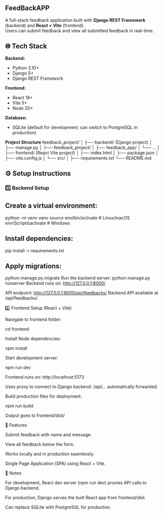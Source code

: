FeedBackAPP
---------------------------------------
A full-stack feedback application built with **Django REST Framework** (backend) and **React + Vite** (frontend).  
Users can submit feedback and view all submitted feedback in real-time.

## 🌐 Tech Stack

**Backend:**  
- Python 3.10+  
- Django 5+  
- Django REST Framework  

**Frontend:**  
- React 18+  
- Vite 5+  
- Node 20+  

**Database:**  
- SQLite (default for development; can switch to PostgreSQL in production)  

**Project Structure**
feedback_project/
│
├── backend/ (Django project)
│ ├── manage.py
│ ├── feedback_project/
│ ├── feedback_app/
│ └── ...
│
├── frontend/ (React Vite project)
│ ├── index.html
│ ├── package.json
│ ├── vite.config.js
│ └── src/
│
├── requirements.txt
└── README.md

## ⚙️ Setup Instructions

### 1️⃣ Backend Setup

Create a virtual environment:
--------------------------------
python -m venv venv
source env/bin/activate  # Linux/macOS
env\Scripts\activate     # Windows

Install dependencies:
-------------------------------
pip install -r requirements.txt

Apply migrations:
----------------------------
python manage.py migrate
Run the backend server:
python manage.py runserver
Backend runs on: http://127.0.0.1:8000/

API endpoint: http://127.0.0.1:8000/api/feedbacks/
Backend API available at /api/feedbacks/.


2️⃣ Frontend Setup (React + Vite)

Navigate to frontend folder:

cd frontend


Install Node dependencies:

npm install


Start development server:

npm run dev


Frontend runs on: http://localhost:5173

Uses proxy to connect to Django backend: /api/... automatically forwarded.

Build production files for deployment:

npm run build

Output goes to frontend/dist/

🔧 Features

Submit feedback with name and message.

View all feedback below the form.

Works locally and in production seamlessly.

Single Page Application (SPA) using React + Vite.

📌 Notes

For development, React dev server (npm run dev) proxies API calls to Django backend.

For production, Django serves the built React app from frontend/dist.

Can replace SQLite with PostgreSQL for production.




